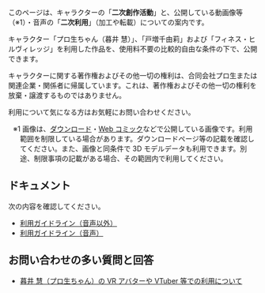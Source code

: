 このページは、キャラクターの「**二次創作活動**」と、公開している動画像等（※1）・音声の「**二次利用**」（加工や転載）についての案内です。

キャラクター「プロ生ちゃん（暮井 慧）」、「戸増千由莉」および「フィネス・ヒルヴィレッジ」を利用した作品を、使用料不要の比較的自由な条件の下で、公開できます。

キャラクターに関する著作権およびその他一切の権利は、合同会社プロ生または関連企業・関係者に帰属しています。これは、著作権およびその他一切の権利を放棄・譲渡するものではありません。

利用について気になる方はお気軽にお問い合わせください。

<ul style="text-indent:-1em; list-style-type:none;">
<li style="list-style-type:none;">※1 画像は、<a href="https://kei.pronama.jp/download">ダウンロード</a>・<a href="https://pronama.jp/web-comic/">Web コミック</a>などで公開している画像です。利用範囲を制限している場合があります。ダウンロードページ等の記載を確認してください。また、画像と同条件で 3D モデルデータも利用できます。別途、制限事項の記載がある場合、その範囲内で利用してください。
</li>
</ul>

## ドキュメント

次の内容を確認してください。

* [利用ガイドライン（音声以外）](https://kei.pronama.jp/guideline-others)
* [利用ガイドライン（音声）](https://kei.pronama.jp/guideline-voice)

## お問い合わせの多い質問と回答

* [暮井 慧（プロ生ちゃん）の VR アバターや VTuber 等での利用について](https://pronama.jp/2018/07/27/vr-guideline/)
